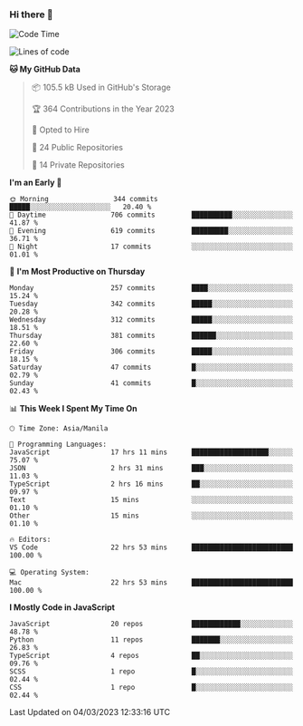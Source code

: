 ### Hi there 👋

<!--START_SECTION:waka-->
![Code Time](http://img.shields.io/badge/Code%20Time-130%20hrs%2030%20mins-blue)

![Lines of code](https://img.shields.io/badge/From%20Hello%20World%20I%27ve%20Written-8.2%20million%20lines%20of%20code-blue)

**🐱 My GitHub Data** 

> 📦 105.5 kB Used in GitHub's Storage 
 > 
> 🏆 364 Contributions in the Year 2023
 > 
> 💼 Opted to Hire
 > 
> 📜 24 Public Repositories 
 > 
> 🔑 14 Private Repositories 
 > 
**I'm an Early 🐤** 

```text
🌞 Morning                344 commits         █████░░░░░░░░░░░░░░░░░░░░   20.40 % 
🌆 Daytime                706 commits         ██████████░░░░░░░░░░░░░░░   41.87 % 
🌃 Evening                619 commits         █████████░░░░░░░░░░░░░░░░   36.71 % 
🌙 Night                  17 commits          ░░░░░░░░░░░░░░░░░░░░░░░░░   01.01 % 
```
📅 **I'm Most Productive on Thursday** 

```text
Monday                   257 commits         ████░░░░░░░░░░░░░░░░░░░░░   15.24 % 
Tuesday                  342 commits         █████░░░░░░░░░░░░░░░░░░░░   20.28 % 
Wednesday                312 commits         █████░░░░░░░░░░░░░░░░░░░░   18.51 % 
Thursday                 381 commits         ██████░░░░░░░░░░░░░░░░░░░   22.60 % 
Friday                   306 commits         █████░░░░░░░░░░░░░░░░░░░░   18.15 % 
Saturday                 47 commits          █░░░░░░░░░░░░░░░░░░░░░░░░   02.79 % 
Sunday                   41 commits          █░░░░░░░░░░░░░░░░░░░░░░░░   02.43 % 
```


📊 **This Week I Spent My Time On** 

```text
🕑︎ Time Zone: Asia/Manila

💬 Programming Languages: 
JavaScript               17 hrs 11 mins      ███████████████████░░░░░░   75.07 % 
JSON                     2 hrs 31 mins       ███░░░░░░░░░░░░░░░░░░░░░░   11.03 % 
TypeScript               2 hrs 16 mins       ██░░░░░░░░░░░░░░░░░░░░░░░   09.97 % 
Text                     15 mins             ░░░░░░░░░░░░░░░░░░░░░░░░░   01.10 % 
Other                    15 mins             ░░░░░░░░░░░░░░░░░░░░░░░░░   01.10 % 

🔥 Editors: 
VS Code                  22 hrs 53 mins      █████████████████████████   100.00 % 

💻 Operating System: 
Mac                      22 hrs 53 mins      █████████████████████████   100.00 % 
```

**I Mostly Code in JavaScript** 

```text
JavaScript               20 repos            ████████████░░░░░░░░░░░░░   48.78 % 
Python                   11 repos            ███████░░░░░░░░░░░░░░░░░░   26.83 % 
TypeScript               4 repos             ██░░░░░░░░░░░░░░░░░░░░░░░   09.76 % 
SCSS                     1 repo              █░░░░░░░░░░░░░░░░░░░░░░░░   02.44 % 
CSS                      1 repo              █░░░░░░░░░░░░░░░░░░░░░░░░   02.44 % 
```




 Last Updated on 04/03/2023 12:33:16 UTC
<!--END_SECTION:waka-->
